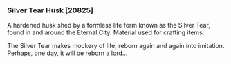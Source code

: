 ### Silver Tear Husk [20825]

A hardened husk shed by a formless life form known as the Silver Tear, found in and around the Eternal City. Material used for crafting items.

The Silver Tear makes mockery of life, reborn again and again into imitation. Perhaps, one day, it will be reborn a lord...